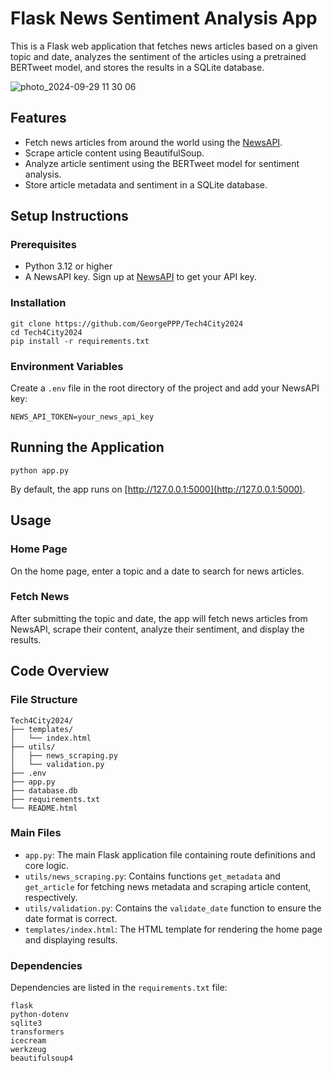 Flask News Sentiment Analysis App
=================================

This is a Flask web application that fetches news articles based on a given topic and date, analyzes the sentiment of the articles using a pretrained BERTweet model, and stores the results in a SQLite database.

![photo_2024-09-29 11 30 06](https://github.com/user-attachments/assets/f9e56ca8-43d8-43c5-9252-2ea7316828c3)

Features
--------

*   Fetch news articles from around the world using the [NewsAPI](https://newsapi.org).
*   Scrape article content using BeautifulSoup.
*   Analyze article sentiment using the BERTweet model for sentiment analysis.
*   Store article metadata and sentiment in a SQLite database.

Setup Instructions
------------------

### Prerequisites

*   Python 3.12 or higher
*   A NewsAPI key. Sign up at [NewsAPI](https://newsapi.org/register) to get your API key.

### Installation

    
    git clone https://github.com/GeorgePPP/Tech4City2024
    cd Tech4City2024
    pip install -r requirements.txt
    

### Environment Variables

Create a `.env` file in the root directory of the project and add your NewsAPI key:

    
    NEWS_API_TOKEN=your_news_api_key
    

Running the Application
-----------------------

    
    python app.py
    

By default, the app runs on [http://127.0.0.1:5000](http://127.0.0.1:5000).

Usage
-----

### Home Page

On the home page, enter a topic and a date to search for news articles.

### Fetch News

After submitting the topic and date, the app will fetch news articles from NewsAPI, scrape their content, analyze their sentiment, and display the results.

Code Overview
-------------

### File Structure

    
    Tech4City2024/
    ├── templates/
    │   └── index.html
    ├── utils/
    │   ├── news_scraping.py
    │   └── validation.py
    ├── .env
    ├── app.py
    ├── database.db
    ├── requirements.txt
    └── README.html
    

### Main Files

*   `app.py`: The main Flask application file containing route definitions and core logic.
*   `utils/news_scraping.py`: Contains functions `get_metadata` and `get_article` for fetching news metadata and scraping article content, respectively.
*   `utils/validation.py`: Contains the `validate_date` function to ensure the date format is correct.
*   `templates/index.html`: The HTML template for rendering the home page and displaying results.

### Dependencies

Dependencies are listed in the `requirements.txt` file:

    
    flask
    python-dotenv
    sqlite3
    transformers
    icecream
    werkzeug
    beautifulsoup4
